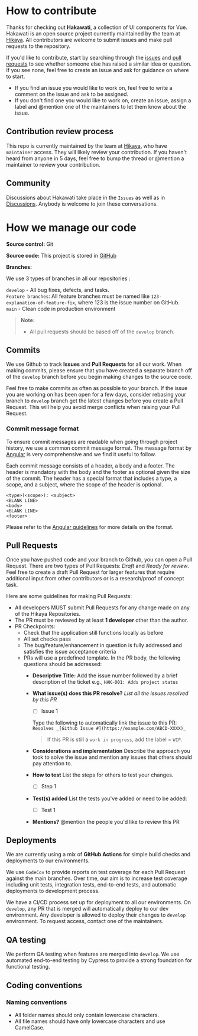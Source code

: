 # How to contribute
 
Thanks for checking out **Hakawati**, a collection of UI components for Vue. Hakawati is an open source project currently maintained by the team at [Hikaya](https://hikaya.io/team). All contributors are welcome to submit issues and make pull requests to the repository.
 
If you'd like to contribute, start by searching through the [issues](https://github.com/hikaya-io/hakawati/issues) and [pull requests](https://github.com/hikaya-io/hakawati/pulls) to see whether someone else has raised a similar idea or question. If you see none, feel free to create an issue and ask for guidance on where to start.

- If you find an issue you would like to work on, feel free to write a comment on the issue and ask to be assigned.
- If you don't find one you would like to work on, create an issue, assign a label and @mention one of the maintainers to let them know about the issue.

## Contribution review process
 
This repo is currently maintained by the team at [Hikaya](https://hikaya.io/team/), who have `maintainer` access. They will likely review your contribution. If you haven't heard from anyone in 5 days, feel free to bump the thread or @mention a maintainer to review your contribution.

## Community
 
Discussions about Hakawati take place in the `Issues` as well as in [Discussions](https://github.com/hikaya-io/hakawati/discussions). Anybody is welcome to join these conversations.

# How we manage our code

**Source control:** Git

**Source code:** This project is stored in [GitHub](https://github.com/hikaya-io/hakawati)

**Branches:**

We use 3 types of branches in all our repositories :

`develop` - All bug fixes, defects, and tasks.<br>
`Feature branches`: All feature branches must be named like `123-explanation-of-feature-fix`, where 123 is the issue number on GitHub.<br>
`main` - Clean code in production environment<br>

> **Note:**
> * All pull requests should be based off of the `develop` branch.

## Commits

We use Github to track **Issues** and **Pull Requests** for all our work. When making commits, please ensure that you have created a separate branch off of the `develop` branch before you begin making changes to the source code.

Feel free to make commits as often as possible to your branch. If the issue you are working on has been open for a few days, consider rebasing your branch to `develop` branch get the latest changes before you create a Pull Request. This will help you avoid merge conflicts when raising your Pull Request.

### Commit message format
To ensure commit messages are readable when going through project history, we use a common commit message format. The message format by [Angular](https://github.com/angular/angular.js/blob/master/DEVELOPERS.md#-git-commit-guidelines) is very comprehensive and we find it useful to follow.

Each commit message consists of a header, a body and a footer. The header is mandatory with the body and the footer as optional given the size of the commit. The header has a special format that includes a type, a scope, and a subject, where the scope of the header is optional.

```
<type>(<scope>): <subject>
<BLANK LINE>
<body>
<BLANK LINE>
<footer>
```

Please refer to the [Angular guidelines](https://github.com/angular/angular.js/blob/master/DEVELOPERS.md#-git-commit-guidelines) for more details on the format.

## Pull Requests

Once you have pushed code and your branch to Github, you can open a Pull Request. There are two types of Pull Requests: *Draft* and *Ready for review*. Feel free to create a draft Pull Request for larger features that require additional input from other contributors or is a research/proof of concept task.

Here are some guidelines for making Pull Requests:
- All developers MUST submit Pull Requests for any change made on any of the Hikaya Repositories.
- The PR must be reviewed by at least **1 developer** other than the author.
- PR Checkpoints:
  - Check that the application still functions locally as before
  - All set checks pass
  - The bug/feature/enhancement in question is fully addressed and satisfies the issue acceptance criteria
  - PRs will use a predefined template. In the PR body, the following questions should be addressed:
    - **Descriptive Title:** Add the issue number followed by a brief description of the ticket e.g., `HAK-001: Adds project status`
    - **What issue(s) does this PR resolve?** *List all the issues resolved by this PR*
      - [ ] Issue 1
      
      Type the following to automatically link the issue to this PR: `Resolves _[Github Issue #](https://example.com/ABCD-XXXX)_`
      
      > If this PR is still a `work in progress`, add the label = `WIP`.
    - **Considerations and implementation** Describe the approach you took to solve the issue and mention any issues that others should pay attention to.
    - **How to test** List the steps for others to test your changes.
      - [ ] Step 1
    - **Test(s) added** List the tests you've added or need to be added:
      - [ ] Test 1
    - **Mentions?** @mention the people you'd like to review this PR

## Deployments

We are currently using a mix of **GitHub Actions** for simple build checks and deployments to our environments.

We use `CodeCov` to provide reports on test coverage for each Pull Request against the main branches. Over time, our aim is to increase test coverage including unit tests, integration tests, end-to-end tests, and automatic deployments to development process.

We have a CI/CD process set up for deployment to all our environments. On `develop`, any PR that is merged will automatically deploy to our dev environment. Any developer is allowed to deploy their changes to `develop` environment. To request access, contact one of the maintainers.

## QA testing
We perform QA testing when features are merged into `develop`. We use automated end-to-end testing by Cypress to provide a strong foundation for functional testing.

## Coding conventions

### Naming conventions
- All folder names should only contain lowercase characters.
- All file names should have only lowercase characters and use CamelCase.
 